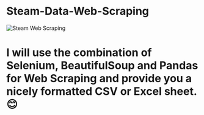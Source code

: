 # Steam-Data-Web-Scraping
![Steam Web Scraping](https://user-images.githubusercontent.com/78998428/116518540-929d3a00-a8fa-11eb-8e5a-e4dc923a6efa.PNG)
# I will use the combination of Selenium, BeautifulSoup and Pandas for Web Scraping and provide you a nicely formatted CSV or Excel sheet. 😊


